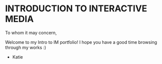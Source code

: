 # INTRODUCTION TO INTERACTIVE MEDIA

To whom it may concern,

Welcome to my Intro to IM portfolio! I hope you have a good time browsing through my works :)

- Katie
